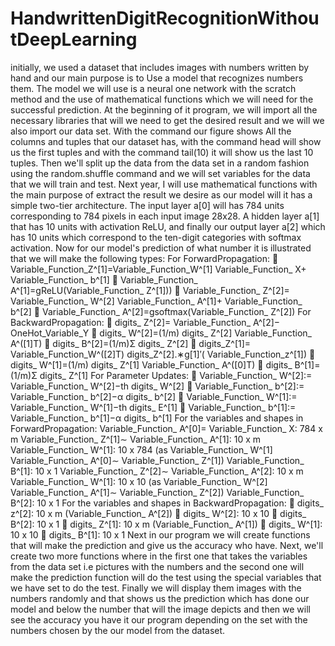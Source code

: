 # HandwrittenDigitRecognitionWithoutDeepLearning

initially, we used a dataset that includes images with numbers written by hand and our main purpose is to Use a model that recognizes numbers them. The model we will use is a neural one network with the scratch method and the use of mathematical functions which we will need for the successful prediction. At the beginning of it program, we will import all the necessary libraries that will we need to get the desired result and we will we also import our data set. With the command our figure shows All the columns and tuples that our dataset has, with the command head will show us the first tuples and with the command tail(10) it will show us the last 10 tuples. Then we'll split up the data from the data set in a random fashion using the random.shuffle command and we will set variables for the data that we will train and test. Next year, I will use mathematical functions with the main purpose of extract the result we desire as our model will it has a simple two-tier architecture. The input layer a[0] will has 784 units corresponding to 784 pixels in each input image
28x28. A hidden layer a[1] that has 10 units with activation ReLU, and finally our output layer a[2] which has 10 units which correspond to the ten-digit categories with softmax activation. Now for our model's prediction of what number
it is illustrated that we will make the following types:
For ForwardPropagation:
 Variable_Function_Z^[1]=Variable_Function_W^[1]
Variable_Function_ X+ Variable_Function_ b^[1]
 Variable_Function_ A^[1]=gReLU(Variable_Function_ Z^[1]))
 Variable_Function_ Z^[2]= Variable_Function_ W^[2]
Variable_Function_ A^[1]+ Variable_Function_ b^[2]
 Variable_Function_ A^[2]=gsoftmax(Variable_Function_ Z^[2])
For BackwardPropagation:
 digits_ Z^[2]= Variable_Function_ A^[2]− OneHot_Variable_Y
 digits_ W^[2]=(1/m) digits_ Z^[2] Variable_Function_ A^([1]T)
 digits_ B^[2]=(1/m)Σ digits_ Z^[2]
 digits_Z^[1]= Variable_Function_W^([2]T) digits_Z^[2].∗g[1]′(
Variable_Function_z^[1])
 digits_ W^[1]=(1/m) digits_ Z^[1] Variable_Function_ A^([0]T)
 digits_ B^[1]=(1/m)Σ digits_ Z^[1]
For Parameter Updates:
 Variable_Function_ W^[2]:= Variable_Function_ W^[2]−th digits_
W^[2]
 Variable_Function_ b^[2]:= Variable_Function_ b^[2]−α digits_
b^[2]
 Variable_Function_ W^[1]:= Variable_Function_ W^[1]−th digits_
E^[1]
 Variable_Function_ b^[1]:= Variable_Function_ b^[1]−α digits_
b^[1]
For the variables and shapes in ForwardPropagation:
Variable_Function_ A^[0]= Variable_Function_ X: 784 x m
Variable_Function_ Z^[1]∼ Variable_Function_ A^[1]: 10 x m
Variable_Function_ W^[1]: 10 x 784 (as Variable_Function_ W^[1]
Variable_Function_ A^[0]∼ Variable_Function_ Z^[1])
Variable_Function_ B^[1]: 10 x 1
Variable_Function_ Z^[2]∼ Variable_Function_ A^[2]: 10 x m
Variable_Function_ W^[1]: 10 x 10 (as Variable_Function_ W^[2]
Variable_Function_ A^[1]∼ Variable_Function_ Z^[2])
Variable_Function_ B^[2]: 10 x 1
For the variables and shapes in BackwardPropagation:
 digits_ z^[2]: 10 x m (Variable_Function_ A^[2])
 digits_ W^[2]: 10 x 10
 digits_ B^[2]: 10 x 1
 digits_ Z^[1]: 10 x m (Variable_Function_ A^[1])
 digits_ W^[1]: 10 x 10
 digits_ B^[1]: 10 x 1
Next in our program we will create functions that will make the prediction and give us the accuracy who have. Next, we'll create two more functions where in the first one that takes the variables from the data set i.e pictures with the numbers and the second one will make the prediction function will do the test using the special variables that we have set to do the test. Finally we will display them images with the numbers randomly and that shows us the prediction which has done our model and below the number that will the image depicts and then we will see the accuracy you have it our program depending on the set with the numbers chosen by the our model from the dataset.
